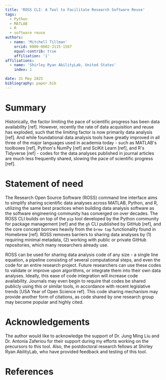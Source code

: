 ```yaml
---
title: 'ROSS CLI: A Tool to Facilitate Research Software Reuse'
tags:
  - Python
  - MATLAB
  - R
  - software reuse
authors:
  - name: 'Mitchell Tillman'
    orcid: 0000-0002-3115-1587
    equal-contrib: true
    affiliation: '1'
affiliations:
  - name: 'Shirley Ryan AbilityLab, United States'
    index: 1

date: 31 May 2025
bibliography: paper.bib
---
```


# Summary

Historically, the factor limiting the pace of scientific progress has been data availability [ref]. However, recently the rate of data acquisition and reuse has exploded, such that the limiting factor is now primarily data analysis [ref]. And while foundational data analysis tools have greatly improved in all three of the major languages used in academia today - such as MATLAB's toolboxes [ref], Python's NumPy [ref] and SciKit Learn [ref], and R's Tidyverse [ref] - codes for the data analyses published in journal articles are much less frequently shared, slowing the pace of scientific progress [ref].

# Statement of need

The Research Open Source Software (ROSS) command line interface aims to simplify sharing scientific data analyses across MATLAB, Python, and R, utilizing the same best practices when building data analysis software as the software engineering community has converged on over decades. The ROSS CLI builds on top of the `pip` tool developed by the Python community for package management [ref] and the `gh` CLI published by GitHub [ref], and the core concept borrows heavily from the `brew tap` functionality found in Homebrew [ref]. ROSS removes barriers to sharing data analyses by (1) requiring minimal metadata, (2) working with public or private GitHub repositories, which many researchers already use.

ROSS can be used for sharing data analysis code of any size - a single line equation, a pipeline consisting of several computational steps, and even the code for an entire research project. Future researchers can use these codes to validate or improve upon algorithms, or integrate them into their own data analyses. Ideally, this ease of code integration will increase code availability. Journals may even begin to require that codes be shared publicly using this or similar tools, in accordance with recent legislative trends [USA Year of Open Science ref]. This code sharing mechanism may provide another form of citations, as code shared by one research group may become popular and highly cited.

# Acknowledgements
The author would like to acknowledge the support of Dr. Jung Ming Liu and Dr. Antonia Zaferiou for their support during my efforts working on the precursors to this tool. Also, the postdoctoral research fellows at Shirley Ryan AbilityLab, who have provided feedback and testing of this tool.

# References